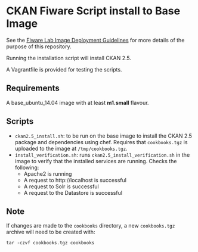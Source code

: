 # CKAN Fiware Script install to Base Image

See the [Fiware Lab Image Deployment Guidelines](http://forge.fiware.org/plugins/mediawiki/wiki/testbed/index.php/FIWARE_LAB_Image_Deployement_Guideline) for more details of the purpose of this repository.

Running the installation script will install CKAN 2.5.

A Vagrantfile is provided for testing the scripts.


## Requirements

A base_ubuntu_14.04 image with at least **m1.small** flavour.


## Scripts

- `ckan2.5_install.sh`: to be run on the base image to install the CKAN 2.5 package and dependencies using chef. Requires that `cookbooks.tgz` is uploaded to the image at `/tmp/cookbooks.tgz`.
- `install_verification.sh`: runs `ckan2.5_install_verification.sh` in the image to verify that the installed services are running. Checks the following:
    + Apache2 is running
    + A request to http://localhost is successful
    + A request to Solr is successful
    + A request to the Datastore is successful


## Note

If changes are made to the `cookbooks` directory, a new `cookbooks.tgz` archive will need to be created with:

`tar -czvf cookbooks.tgz cookbooks`
